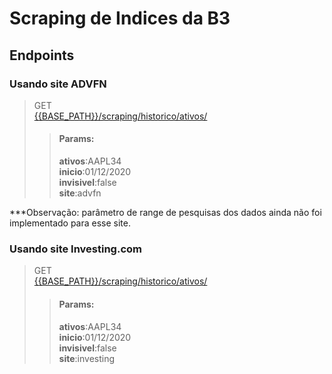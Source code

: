 # Scraping de Indices da B3

## Endpoints

### Usando site ADVFN

> GET <br>
> [{{BASE_PATH}}/scraping/historico/ativos/]({{BASE_PATH}}/scraping/historico/ativos/)
>>#### Params:
>> **ativos**:AAPL34<br>
**inicio**:01/12/2020<br>
**invisivel**:false<br>
**site**:advfn

***Observação: parâmetro de range de pesquisas dos dados ainda não foi implementado para esse site.

### Usando site Investing.com
> GET <br>
> [{{BASE_PATH}}/scraping/historico/ativos/]({{BASE_PATH}}/scraping/historico/ativos/)
>>#### Params:
>> **ativos**:AAPL34<br>
**inicio**:01/12/2020<br>
**invisivel**:false<br>
**site**:investing
